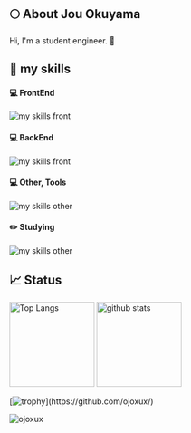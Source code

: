 ## 🌕 About Jou Okuyama
Hi, I'm a student engineer. 🤝

## 🌱 my skills

#### 💻 FrontEnd
<img alt="my skills front" src="https://skillicons.dev/icons?theme=light&perline=9&i=js,html,css,dart,flutter,tailwind,vite,figma" />

#### 💻 BackEnd
<img alt="my skills front" src="https://skillicons.dev/icons?theme=light&perline=8&i=go,php,nodejs,laravel,firebase," />

#### 💻 Other, Tools
<img alt="my skills other" src="https://skillicons.dev/icons?theme=light&perline=8&i=c,cpp,cs,java,py,unity,swift,opencv,tensorflow,figma,git,github" />

#### ✏️ Studying
<img alt="my skills other" src="https://skillicons.dev/icons?theme=light&perline=8&i=ts,react,rails,laravel,ruby,rust" />

## 📈 Status
<p align="left"> 
  <img alt="Top Langs" height="150px" src="https://github-readme-stats.vercel.app/api/top-langs/?username=ojoxux&layout=compact&show_icons=true" />
  <img alt="github stats" height="150px" src="https://github-readme-stats.vercel.app/api?username=ojoxux" />
</p>

[![trophy](https://github-profile-trophy.vercel.app/?username=ojoxux&margin-w=5&rank=-?)](https://github.com/ojoxux/)

<p><img align="center" src="https://github-readme-streak-stats.herokuapp.com/?user=ojoxux" alt="ojoxux" /></p>

